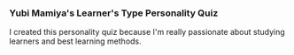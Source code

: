 ### Yubi Mamiya's Learner's Type Personality Quiz
I created this personality quiz because I'm really passionate about studying learners and best learning methods.